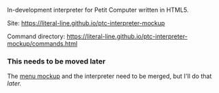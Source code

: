 In-development interpreter for Petit Computer written in HTML5.

Site: https://literal-line.github.io/ptc-interpreter-mockup

Command directory: https://literal-line.github.io/ptc-interpreter-mockup/commands.html

### This needs to be moved later

The [menu mockup](https://literal-line.github.io/ptc.js/) and the interpreter need to be merged, but I'll do that *later.*
